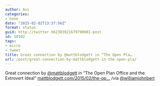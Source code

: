 ```yaml
---
author: Avi
categories:
- none
date: "2015-02-02T13:37:56Z"
format: status
guid: http://twitter-562303921679790081-post
id: 10102
tags:
- micro
- tweet
title: Great connection by @mattblodgett in “The Open Pla…
url: /post/great-connection-by-mattblodgett-in-the-open-pla/
---
```

Great connection by [@mattblodgett](http://twitter.com/mattblodgett) in “The Open Plan Office and the Extrovert Ideal” [mattblodgett.com/2015/02/the-op…](http://www.mattblodgett.com/2015/02/the-open-plan-office-and-extrovert-ideal.html) /via [@williamjohnbert](http://twitter.com/williamjohnbert)